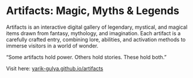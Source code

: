 <h1>Artifacts: Magic, Myths & Legends</h1>

<p>Artifacts is an interactive digital gallery of legendary, mystical, and magical items drawn from fantasy, mythology, and imagination. Each artifact is a carefully crafted entry,
  combining lore, abilities, and activation methods to immerse visitors in a world of wonder.</p>

<p>“Some artifacts hold power. Others hold stories. These hold both.”</p>

<p>Visit here: <a href='https://yarik-gulya.github.io/artifacts/'>yarik-gulya.github.io/artifacts</a></p>
